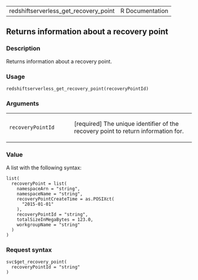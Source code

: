 <table style="width: 100%;">
<tbody>
<tr class="odd">
<td>redshiftserverless_get_recovery_point</td>
<td style="text-align: right;">R Documentation</td>
</tr>
</tbody>
</table>

## Returns information about a recovery point

### Description

Returns information about a recovery point.

### Usage

    redshiftserverless_get_recovery_point(recoveryPointId)

### Arguments

<table>
<colgroup>
<col style="width: 35%" />
<col style="width: 65%" />
</colgroup>
<tbody>
<tr class="odd">
<td><code
id="redshiftserverless_get_recovery_point_:_recoveryPointId">recoveryPointId</code></td>
<td><p>[required] The unique identifier of the recovery point to return
information for.</p></td>
</tr>
</tbody>
</table>

### Value

A list with the following syntax:

    list(
      recoveryPoint = list(
        namespaceArn = "string",
        namespaceName = "string",
        recoveryPointCreateTime = as.POSIXct(
          "2015-01-01"
        ),
        recoveryPointId = "string",
        totalSizeInMegaBytes = 123.0,
        workgroupName = "string"
      )
    )

### Request syntax

    svc$get_recovery_point(
      recoveryPointId = "string"
    )
